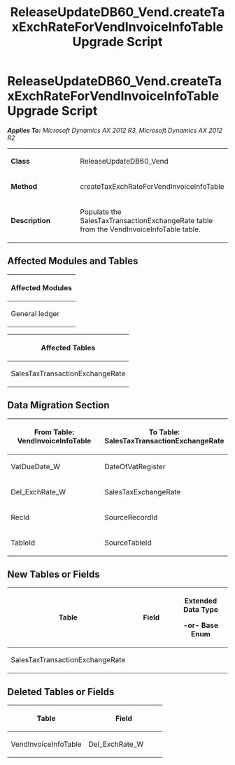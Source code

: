 ﻿---
title: ReleaseUpdateDB60_Vend.createTaxExchRateForVendInvoiceInfoTable Upgrade Script
TOCTitle: ReleaseUpdateDB60_Vend.createTaxExchRateForVendInvoiceInfoTable Upgrade Script
ms:assetid: 89a24546-bb12-6bd5-8921-ef1b829dc149
ms:mtpsurl: https://msdn.microsoft.com/en-us/library/JJ736384(v=AX.60)
ms:contentKeyID: 49709574
ms.date: 05/18/2015
mtps_version: v=AX.60
---

# ReleaseUpdateDB60\_Vend.createTaxExchRateForVendInvoiceInfoTable Upgrade Script 


_**Applies To:** Microsoft Dynamics AX 2012 R3, Microsoft Dynamics AX 2012 R2_

<table>
<colgroup>
<col style="width: 50%" />
<col style="width: 50%" />
</colgroup>
<tbody>
<tr class="odd">
<td><p><strong>Class</strong></p></td>
<td><p>ReleaseUpdateDB60_Vend</p></td>
</tr>
<tr class="even">
<td><p><strong>Method</strong></p></td>
<td><p>createTaxExchRateForVendInvoiceInfoTable</p></td>
</tr>
<tr class="odd">
<td><p><strong>Description</strong></p></td>
<td><p>Populate the SalesTaxTransactionExchangeRate table from the VendInvoiceInfoTable table.</p></td>
</tr>
</tbody>
</table>


## Affected Modules and Tables

<table>
<colgroup>
<col style="width: 100%" />
</colgroup>
<thead>
<tr class="header">
<th><p>Affected Modules</p></th>
</tr>
</thead>
<tbody>
<tr class="odd">
<td><p>General ledger</p></td>
</tr>
</tbody>
</table>


<table>
<colgroup>
<col style="width: 100%" />
</colgroup>
<thead>
<tr class="header">
<th><p>Affected Tables</p></th>
</tr>
</thead>
<tbody>
<tr class="odd">
<td><p>SalesTaxTransactionExchangeRate</p></td>
</tr>
</tbody>
</table>


## Data Migration Section

<table>
<colgroup>
<col style="width: 50%" />
<col style="width: 50%" />
</colgroup>
<thead>
<tr class="header">
<th><p>From Table: VendInvoiceInfoTable</p></th>
<th><p>To Table: SalesTaxTransactionExchangeRate</p></th>
</tr>
</thead>
<tbody>
<tr class="odd">
<td><p>VatDueDate_W</p></td>
<td><p>DateOfVatRegister</p></td>
</tr>
<tr class="even">
<td><p>Del_ExchRate_W</p></td>
<td><p>SalesTaxExchangeRate</p></td>
</tr>
<tr class="odd">
<td><p>RecId</p></td>
<td><p>SourceRecordId</p></td>
</tr>
<tr class="even">
<td><p>TableId</p></td>
<td><p>SourceTableId</p></td>
</tr>
</tbody>
</table>


## New Tables or Fields

<table>
<colgroup>
<col style="width: 33%" />
<col style="width: 33%" />
<col style="width: 33%" />
</colgroup>
<thead>
<tr class="header">
<th><p>Table</p></th>
<th><p>Field</p></th>
<th><p>Extended Data Type</p>
<p>-or- Base Enum</p></th>
</tr>
</thead>
<tbody>
<tr class="odd">
<td><p>SalesTaxTransactionExchangeRate</p></td>
<td><p></p></td>
<td><p></p></td>
</tr>
</tbody>
</table>


## Deleted Tables or Fields

<table>
<colgroup>
<col style="width: 50%" />
<col style="width: 50%" />
</colgroup>
<thead>
<tr class="header">
<th><p>Table</p></th>
<th><p>Field</p></th>
</tr>
</thead>
<tbody>
<tr class="odd">
<td><p>VendInvoiceInfoTable</p></td>
<td><p>Del_ExchRate_W</p></td>
</tr>
</tbody>
</table>

  


